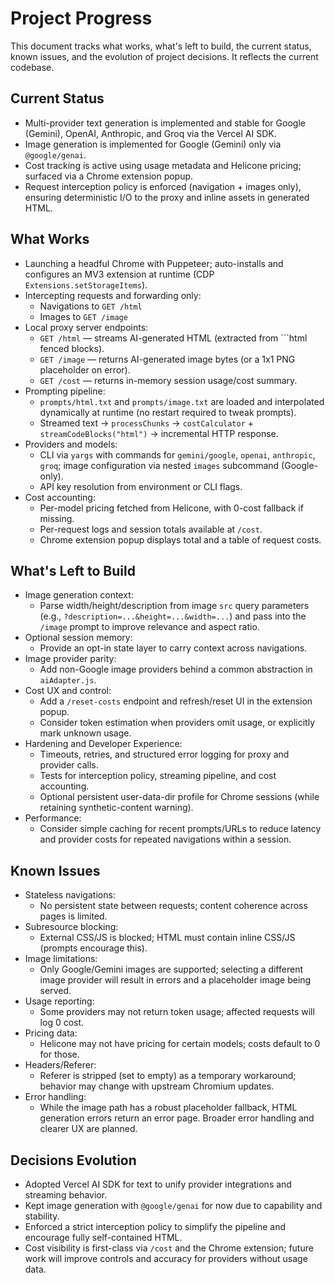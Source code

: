 # Project Progress

This document tracks what works, what's left to build, the current status, known issues, and the evolution of project decisions. It reflects the current codebase.

## Current Status

- Multi-provider text generation is implemented and stable for Google (Gemini), OpenAI, Anthropic, and Groq via the Vercel AI SDK.
- Image generation is implemented for Google (Gemini) only via `@google/genai`.
- Cost tracking is active using usage metadata and Helicone pricing; surfaced via a Chrome extension popup.
- Request interception policy is enforced (navigation + images only), ensuring deterministic I/O to the proxy and inline assets in generated HTML.

## What Works

- Launching a headful Chrome with Puppeteer; auto-installs and configures an MV3 extension at runtime (CDP `Extensions.setStorageItems`).
- Intercepting requests and forwarding only:
  - Navigations to `GET /html`
  - Images to `GET /image`
- Local proxy server endpoints:
  - `GET /html` — streams AI-generated HTML (extracted from ```html fenced blocks).
  - `GET /image` — returns AI-generated image bytes (or a 1x1 PNG placeholder on error).
  - `GET /cost` — returns in-memory session usage/cost summary.
- Prompting pipeline:
  - `prompts/html.txt` and `prompts/image.txt` are loaded and interpolated dynamically at runtime (no restart required to tweak prompts).
  - Streamed text -> `processChunks` -> `costCalculator` + `streamCodeBlocks("html")` -> incremental HTTP response.
- Providers and models:
  - CLI via `yargs` with commands for `gemini/google`, `openai`, `anthropic`, `groq`; image configuration via nested `images` subcommand (Google-only).
  - API key resolution from environment or CLI flags.
- Cost accounting:
  - Per-model pricing fetched from Helicone, with 0-cost fallback if missing.
  - Per-request logs and session totals available at `/cost`.
  - Chrome extension popup displays total and a table of request costs.

## What's Left to Build

- Image generation context:
  - Parse width/height/description from image `src` query parameters (e.g., `?description=...&height=...&width=...`) and pass into the `/image` prompt to improve relevance and aspect ratio.
- Optional session memory:
  - Provide an opt-in state layer to carry context across navigations.
- Image provider parity:
  - Add non-Google image providers behind a common abstraction in `aiAdapter.js`.
- Cost UX and control:
  - Add a `/reset-costs` endpoint and refresh/reset UI in the extension popup.
  - Consider token estimation when providers omit usage, or explicitly mark unknown usage.
- Hardening and Developer Experience:
  - Timeouts, retries, and structured error logging for proxy and provider calls.
  - Tests for interception policy, streaming pipeline, and cost accounting.
  - Optional persistent user-data-dir profile for Chrome sessions (while retaining synthetic-content warning).
- Performance:
  - Consider simple caching for recent prompts/URLs to reduce latency and provider costs for repeated navigations within a session.

## Known Issues

- Stateless navigations:
  - No persistent state between requests; content coherence across pages is limited.
- Subresource blocking:
  - External CSS/JS is blocked; HTML must contain inline CSS/JS (prompts encourage this).
- Image limitations:
  - Only Google/Gemini images are supported; selecting a different image provider will result in errors and a placeholder image being served.
- Usage reporting:
  - Some providers may not return token usage; affected requests will log 0 cost.
- Pricing data:
  - Helicone may not have pricing for certain models; costs default to 0 for those.
- Headers/Referer:
  - Referer is stripped (set to empty) as a temporary workaround; behavior may change with upstream Chromium updates.
- Error handling:
  - While the image path has a robust placeholder fallback, HTML generation errors return an error page. Broader error handling and clearer UX are planned.

## Decisions Evolution

- Adopted Vercel AI SDK for text to unify provider integrations and streaming behavior.
- Kept image generation with `@google/genai` for now due to capability and stability.
- Enforced a strict interception policy to simplify the pipeline and encourage fully self-contained HTML.
- Cost visibility is first-class via `/cost` and the Chrome extension; future work will improve controls and accuracy for providers without usage data.
